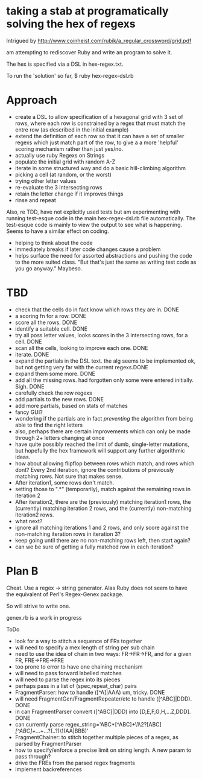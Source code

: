 taking a stab at programatically solving the hex of regexs
==========================================================

Intrigued by http://www.coinheist.com/rubik/a_regular_crossword/grid.pdf

am attempting to rediscover Ruby and write an program to solve it.

The hex is specified via a DSL in hex-regex.txt.

To run the 'solution' so far, 
$ ruby hex-regex-dsl.rb

Approach
========

* create a DSL to allow specification of a hexagonal grid with 3 set of rows, where each row is constrained by a regex that must match the entre row (as described in the initial example)
* extend the definition of each row so that it can have a set of smaller regexs which just match part of the row, to give a a more 'helpful' scoring mechanism rather than just yes/no.
* actually use ruby Regexs on Strings
* populate the initial grid with random A-Z
* iterate in some structured way and do a basic hill-climbing algorithm
 * picking a cell (at random, or the worst)
 * trying other letter values
 * re-evaluate the 3 intersecting rows
 * retain the letter change if it improves things
 * rinse and repeat

 Also, re TDD, have not explicitly used tests but am experimenting with running test-esque code in the main hex-regex-dsl.rb file automatically. The test-esque code is mainly to view the output to see what is happening. 
 Seems to have a similar effect on coding.
 * helping to think about the code
 * immediately breaks if later code changes cause a problem
 * helps surface the need for assorted abstractions and pushing the code to the more suited class.
"But that's just the same as writing test code as you go anyway."
Maybeso.

TBD
===

- check that the cells do in fact know which rows they are in. DONE
- a scoring fn for a row. DONE
- score all the rows. DONE
- identify a suitable cell. DONE
- try all poss letter values, looks scores in the 3 intersecting rows, for a cell. DONE
- scan all the cells, looking to improve each one. DONE
- iterate. DONE
- expand the partials in the DSL text. the alg seems to be implemented ok, but not getting very far with the current regexs.DONE
- expand them some more. DONE
- add all the missing rows. had forgotten only some were entered initially. Sigh. DONE
- carefully check the row regexs
- add partials to the new rows. DONE
- add more partials, based on stats of matches
- fancy GUI? 
- wondering if the partials are in fact *preventing* the algorithm from being able to find the right letters
- also, perhaps there are certain improvements which can only be made through 2+ letters changing at once
- have quite possibly reached the limit of dumb, single-letter mutations, but hopefully the hex framework will support any further algorithmic ideas.
- how about allowing flipflop between rows which match, and rows which dont? Every 2nd iteration, ignore the contributions of previously matching rows. Not sure that makes sense. 
 - After iteration1, some rows don't match. 
 - setting those to ".*" (temporarily), match against the remaining rows in iteration 2
 - After iteration2, there are the (previously) matching iteration1 rows, the (currently) matching iteration 2 rows, and the (currently) non-matching iteration2 rows.
 - what next? 
 - ignore all matching iterations 1 and 2 rows, and only score against the non-matching iteration rows in iteration 3?
 - keep going until there are no non-matching rows left, then start again?
 - can we be sure of getting a fully matched row in each iteration? 

Plan B
======

Cheat. Use a regex -> string generator. Alas Ruby does not seem to have the equivalent of Perl's Regex-Genex package.

So will strive to write one.

genex.rb is a work in progress

ToDo
- look for a way to stitch a sequence of FRs together
 - will need to specify a mex length of string per sub chain
 - need to use the idea of chain in two ways: FR->FR->FR, and for a given FR, FRE->FRE->FRE
 - too prone to error to have one chaining mechanism
- will need to pass forward labelled matches
- will need to parse the regex into its pieces
 - perhaps pass in a list of (spec,repeat_char) pairs
- FragmentParser: how to handle ([^A]|AAA)   um, tricky. DONE
 - will need FragmentGen/FragmentRepeater/etc to handle ([^ABC]|DDD). DONE
  - in can FragmentParser convert ([^ABC]|DDD) into [D,E,F,G,H,...Z,DDD]. DONE
 - can currently parse regex_string='ABC*[^ABC]+\1\2?[ABC]*[^ABC]+.*..+...?(..?)\1(AA|BBB)'
- FragmentChainer: to stitch together multiple pieces of a regex, as parsed by FragmentParser
- how to specify/enforce a precise limit on string length. A new param to pass through?
- drive the FREs from the parsed regex fragments
- implement backreferences
